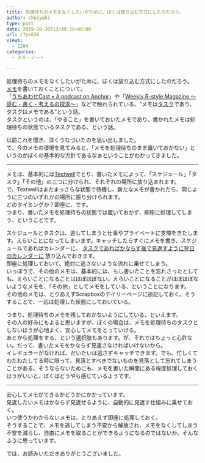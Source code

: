 ```yaml
---
title: 処理待ちのメモをなくしたいがために、ぼくは放り込む方式にしたのだろう。
author: choiyaki
type: post
date: 2019-10-30T13:49:29+00:00
url: /?p=636
views:
  - 1204
categories:
  - メモ・ノート

---
```

処理待ちのメモをなくしたいがために、ぼくは放り込む方式にしたのだろう。  
[メモ][1]を書いておくことについて。  
「[うちあわせCast • A podcast on Anchor][2]」や「[Weekly R-style Magazine ～読む・書く・考えるの探求～][3]」などで触れられている、“メモは[タスク][4]であり、タスクはメモである”という話。  
タスクというのは、「やること」を書いておいたメモであり、書かれたメモは処理待ちの状態でいるタスクである、という話。

以前これを聞き、深くうなづいたのを思い出しました。  
で、今のメモの環境を見てみると、「メモを処理待ちのまま置いておかない」というのがぼくの基本的な方針であるなぁということがわかってきました。

* * *

メモは、基本的には[Textwell][5]でとり、書いたメモによって、「スケジュール」「タスク」「その他」の三つに分けられ、それぞれの場所に放り込まれます。  
で、Textwellはまたまっさらな状態で待機し、新たなメモが書かれたら、同じように三つのいずれかの場所に振り分けられます。  
どのタイミングか？即座に、です。  
つまり、書いたメモを処理待ちの状態では置いておかず、即座に処理してしまう、ということです。

スケジュールとタスクは、逃してしまうと仕事やプライベートに支障をきたします。えらいことになってしまいます。キャッチしたらすぐにメモを書き、スケジュールであればカレンダーに、 [タスクであればかならず後で見返すように翌日のカレンダーに][6] 放り込んでおきます。  
即座に処理しておいて、絶対に逃さないような流れに乗せてしまう。  
いっぽうで、その他のメモは、基本的には、もし書いたことを忘れさったとしても、えらいことになることはほぼほぼない。えらいことになることがほぼほぼないようなメモを、「その他」としてメモをしている、ということになります。  
その他のメモは、とりあえずScrapboxのデイリーページに追記しておく。そうすることで、一応は処理した状態にしておいている。

つまり、処理待ちのメモを残しておかないようにしている、といえます。  
その人の好みにもよると思いますが、ぼくの場合は、メモを処理待ちのタスクとしないほうが心地よく、安心してメモをとっていける。  
あとから処理をする、という選択肢もあります。が、それではちょっと心許ない。だって、書いたメモをかならず見返さなければいけないから。  
イレギュラーがなければ、だいたいは逃さずキャッチできます。でも、忙しくてわたわたしてる時に限って、見落とすべきでないものを見落として忘れてしまうことがある。そうならないためにも、メモを書いた瞬間にある程度処理しておくほうがいいと、ぼくはどうやら感じているようです。

* * *

安心してメモができるかどうかにかかっています。  
見返したいメモはかならず見返せるように、自動的に見返す仕組みに乗せておく。  
いつ使うかわからないメモは、とりあえず即座に処理しておく。  
そうすることで、メモを逃してしまう不安から解放され、メモをなくしてしまう不安を減らし、自由にメモを取ることができるようになるのではないか。そんなふうに思っています。

では、お読みいただきありがとうございました。

 [1]: https://scrapbox.io/AtsushiYoshida/%E3%83%A1%E3%83%A2
 [2]: https://anchor.fm/rashita
 [3]: https://www.mag2.com/m/0001185133.html
 [4]: https://scrapbox.io/AtsushiYoshida/%E3%82%BF%E3%82%B9%E3%82%AF
 [5]: https://scrapbox.io/AtsushiYoshida/Textwell
 [6]: https://choiyaki.com/?p=614